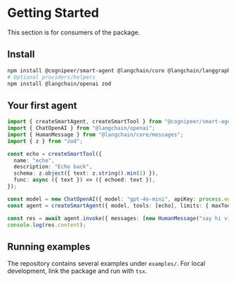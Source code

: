 # Getting Started

This section is for consumers of the package.

## Install
```sh
npm install @cognipeer/smart-agent @langchain/core @langchain/langgraph
# Optional providers/helpers
npm install @langchain/openai zod
```

## Your first agent
```ts
import { createSmartAgent, createSmartTool } from "@cognipeer/smart-agent";
import { ChatOpenAI } from "@langchain/openai";
import { HumanMessage } from "@langchain/core/messages";
import { z } from "zod";

const echo = createSmartTool({
  name: "echo",
  description: "Echo back",
  schema: z.object({ text: z.string().min(1) }),
  func: async ({ text }) => ({ echoed: text }),
});

const model = new ChatOpenAI({ model: "gpt-4o-mini", apiKey: process.env.OPENAI_API_KEY });
const agent = createSmartAgent({ model, tools: [echo], limits: { maxToolCalls: 5 } });

const res = await agent.invoke({ messages: [new HumanMessage("say hi via echo")] });
console.log(res.content);
```

## Running examples
The repository contains several examples under `examples/`. For local development, link the package and run with `tsx`.
